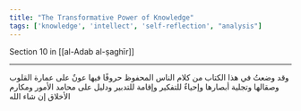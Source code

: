 ```yaml
---
title: "The Transformative Power of Knowledge"
tags: ['knowledge', 'intellect', 'self-reflection', "analysis"]
---
```


 Section 10 in [[al-Adab al-ṣaghīr]]

---
وقد وضعتُ في هذا الكتاب من كلام الناس المحفوظ حروفًا فيها عونٌ على عمارة القلوب وصقالها وتجلية أبصارها وإحياءٌ للتفكير وإقامة للتدبير ودليل على محامد الأمور ومكارم الأخلاق  إن شاء الله
